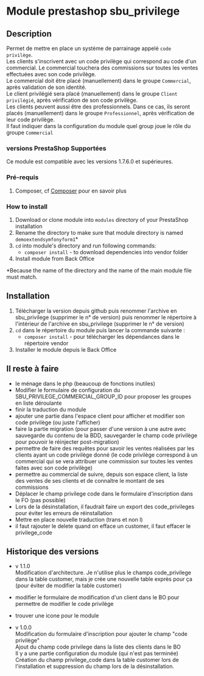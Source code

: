# Module prestashop sbu_privilege #

## Description ##

Permet de mettre en place un système de parrainage appelé `code privilège`.  
Les clients s'inscrivent avec un code privilège qui correspond au code d'un commercial. Le commercial touchera des commissions sur toutes les ventes effectuées avec son code privilège.  
Le commercial doit être placé (manuellement) dans le groupe `Commercial`, après validation de son identité.  
Le client privilégié sera placé (manuellement) dans le groupe `Client privilégié`, après vérification de son code privilège.  
Les clients peuvent aussi être des professionnels. Dans ce cas, ils seront placés (manuellement) dans le groupe `Professionnel`, après vérification de leur code privilège.  
Il faut indiquer dans la configuration du module quel group joue le rôle du groupe `Commercial`  

### versions PrestaShop Supportées

 Ce module est compatible avec les versions 1.7.6.0 et supérieures.
 
### Pré-requis
 
  1. Composer, cf [Composer](https://getcomposer.org/) pour en savoir plus
 
### How to install
 
  1. Download or clone module into `modules` directory of your PrestaShop installation
  2. Rename the directory to make sure that module directory is named `demoextendsymfonyform1`*
  3. `cd` into module's directory and run following commands:
      - `composer install` - to download dependencies into vendor folder
  4. Install module from Back Office
 
 *Because the name of the directory and the name of the main module file must match.

## Installation ##
  1. Télécharger la version depuis github puis renommer l'archive en sbu_privilege (supprimer le n° de version) puis renommer le répertoire à l'intérieur de l'archive en sbu_privilege (supprimer le n° de version)
  2. `cd` dans le répertoire du module puis lancer la commande suivante :
      - `composer install` - pour télécharger les dépendances dans le répertoire vendor
  3. Installer le module depuis le Back Office

## Il reste à faire ##
- le ménage dans le php (beaucoup de fonctions inutiles)
- Modifier le formulaire de configuration du SBU_PRIVILEGE_COMMERCIAL_GROUP_ID pour proposer les groupes en liste déroulante
- finir la traduction du module
- ajouter une partie dans l'espace client pour afficher et modifier son code privilège (ou juste l'afficher)
- faire la partie migration (pour passer d'une version à une autre avec sauvegarde du contenu de la BDD, sauvegarder le champ code privilège pour pouvoir le réinjecter post-migration)
- permettre de faire des requêtes pour savoir les ventes réalisées par les clients ayant un code privilège donné (le code privilège correspond à un commercial qui se vera attribuer une commission sur toutes les ventes faites avec son code privilège)
- permettre au commercial de suivre, depuis son espace client, la liste des ventes de ses clients et de connaître le montant de ses commissions
- Déplacer le champ privilege code dans le formulaire d'inscription dans le FO (pas possible)
- Lors de la désinstallation, il faudrait faire un export des code_privileges pour éviter les erreurs de réinstallation
- Mettre en place nouvelle traduction (trans et non l)
- il faut rajouter le delete quand on efface un customer, il faut effacer le privilege_code

## Historique des versions ##
- v 1.1.0  
Modification d'architecture. Je n'utilise plus le champs code_privilege dans la table customer, mais je crée une nouvelle table exprès pour ça (pour éviter de modifier la table customer)
- modifier le formulaire de modification d'un client dans le BO pour permettre de modifier le code privilège
- trouver une icone pour le module

- v 1.0.0  
Modification du formulaire d'inscription pour ajouter le champ "code privilège"  
Ajout du champ code privilege dans la liste des clients dans le BO  
Il y a une partie configuration du module (qui n'est pas terminée)  
Création du champ privilege_code dans la table customer lors de l'installation et suppression du champ lors de la désinstallation.

